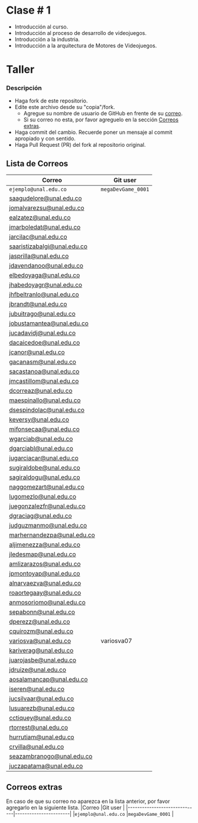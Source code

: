 # Clase # 1

- Introducción al curso.
- Introducción al proceso de desarrollo de videojuegos.
- Introducción a la industria.
- Introducción a la arquitectura de Motores de Videojuegos.

# Taller

### Descripción
- Haga fork de este repositorio.
- Edite este archivo desde su "copia"/fork.
  - Agregue su nombre de usuario de GitHub en frente de su [correo](#lista-de-correos).
  - Si su correo no esta, por favor agreguelo en la sección [Correos extras](#correos-extras).
- Haga commit del cambio. Recuerde poner un mensaje al commit apropiado y con sentido.
- Haga Pull Request (PR) del fork al repositorio original.


## Lista de Correos
|Correo                        |Git user               |
|------------------------------|-----------------------|
|`ejemplo@unal.edu.co`         |`megaDevGame_0001`     |
|saagudelore@unal.edu.co       |                       |
|jomalvarezsu@unal.edu.co      |                       |
|ealzatez@unal.edu.co          |                       |
|jmarboledat@unal.edu.co       |                       |
|jarcilac@unal.edu.co          |                       |
|saaristizabalgi@unal.edu.co   |                       |
|jasprilla@unal.edu.co         |                       |
|jdavendanoo@unal.edu.co       |                       |
|elbedoyaga@unal.edu.co        |                       |
|jhabedoyagr@unal.edu.co       |                       |
|jhfbeltranlo@unal.edu.co      |                       |
|jbrandt@unal.edu.co           |                       |
|jubuitrago@unal.edu.co        |                       |
|jobustamantea@unal.edu.co     |                       |
|jucadavidj@unal.edu.co        |                       |
|dacaicedoe@unal.edu.co        |                       |
|jcanor@unal.edu.co            |                       |
|gacanasm@unal.edu.co          |                       |
|sacastanoa@unal.edu.co        |                       |
|jmcastillom@unal.edu.co       |                       |
|dcorreaz@unal.edu.co          |                       |
|maespinallo@unal.edu.co       |                       |
|dsespindolac@unal.edu.co      |                       |
|keversy@unal.edu.co           |                       |
|mifonsecaa@unal.edu.co        |                       |
|wgarciab@unal.edu.co          |                       |
|dgarciabl@unal.edu.co         |                       |
|jugarciacar@unal.edu.co       |                       |
|sugiraldobe@unal.edu.co       |                       |
|sagiraldogu@unal.edu.co       |                       |
|naggomezart@unal.edu.co       |                       |
|lugomezlo@unal.edu.co         |                       |
|juegonzalezfr@unal.edu.co     |                       |
|dgraciag@unal.edu.co          |                       |
|judguzmanmo@unal.edu.co       |                       |
|marhernandezpa@unal.edu.co    |                       |
|aljimenezza@unal.edu.co       |                       |
|jledesmap@unal.edu.co         |                       |
|amlizarazos@unal.edu.co       |                       |
|jpmontoyap@unal.edu.co        |                       |
|alnarvaezva@unal.edu.co       |                       |
|roaortegaay@unal.edu.co       |                       |
|anmosoriomo@unal.edu.co       |                       |
|sepabonn@unal.edu.co          |                       |
|dperezz@unal.edu.co           |                       |
|cquirozm@unal.edu.co          |                       |
|variosva@unal.edu.co          | variosva07            |
|kariverag@unal.edu.co         |                       |
|juarojasbe@unal.edu.co        |                       |
|jdruize@unal.edu.co           |                       |
|aosalamancap@unal.edu.co      |                       |
|iseren@unal.edu.co            |                       |
|jucsilvaar@unal.edu.co        |                       |
|lusuarezb@unal.edu.co         |                       |
|cctiquey@unal.edu.co          |                       |
|rtorrest@unal.edu.co          |                       |
|hurrutiam@unal.edu.co         |                       |
|crvilla@unal.edu.co           |                       |
|seazambranogo@unal.edu.co     |                       |
|juczapatama@unal.edu.co       |                       |


## Correos extras
En caso de que su correo no aparezca en la lista anterior, por favor agregarlo en la siguiente lista.
|Correo                        |Git user               |
|------------------------------|-----------------------|
|`ejemplo@unal.edu.co`         |`megaDevGame_0001`     |
